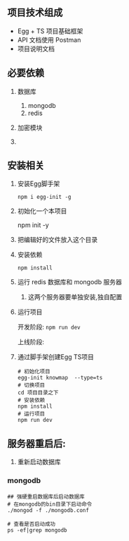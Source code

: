 ## 项目技术组成

- Egg + TS 项目基础框架
- API 文档使用 Postman
- 项目说明文档

## 必要依赖

1. 数据库
   1. mongodb
   2. redis

2. 加密模块
3. 

## 安装相关

1. 安装Egg脚手架

   `npm i egg-init -g`

2. 初始化一个本项目

   npm init -y

3. 把编辑好的文件放入这个目录

4. 安装依赖

   `npm install`

5. 运行 redis 数据库和 mongodb 服务器

   1. 这两个服务器要单独安装,独自配置

6. 运行项目

   开发阶段: `npm run dev`

   上线阶段: 

7. 通过脚手架创建Egg TS项目

   ```shell
   # 初始化项目
   egg-init knowmap  --type=ts
   # 切换项目
   cd 项目目录之下
   # 安装依赖
   npm install
   # 运行项目
   npm run dev
   ```

   

## 服务器重启后:

1. 重新启动数据库

### mongodb

```shell
## 强硬重启数据库后启动数据库
# 在mongodb的bin目录下启动命令
./mongod -f ./mongodb.conf

# 查看是否启动成功
ps -ef|grep mongodb
```



